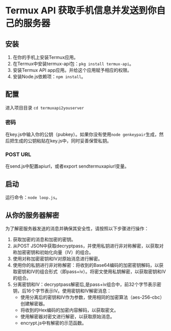 # Termux API 获取手机信息并发送到你自己的服务器

## 安装
1. 在你的手机上安装Termux应用。
2. 在Termux中安装termux-api包：`pkg install termux-api`。
3. 安装Termux API app应用。并给这个应用赋予相应的权限。
4. 安装Node.js依赖项：`npm install`。

## 配置
进入项目目录
`cd termuxapi2youserver`
### 密码
在key.js中输入你的公钥（pubkey）。如果你没有使用`node genkeypair`生成，然后把生成的公钥粘贴在key.js中，同时妥善保管私钥。

### POST URL
在send.js中配置apiurl，或者export sendtermuxapiurl变量。

## 启动
运行命令：`node loop.js`。

## 从你的服务器解密
为了解密服务器发送的消息并确保其安全性，请按照以下步骤进行操作：

1. 获取加密的消息和加密的密钥。
2. 从POST JSON中获取decryptpass，并使用私钥进行非对称解密，以获取对称加密密钥和初始化向量（IV）的组合。
3. 使用对称加密密钥和IV对原始消息进行解密。
4. 使用你的私钥进行非对称解密：将收到的Base64编码的加密密钥解码，以获取密钥和IV的组合形式（即pass+iv）。将密文使用私钥解密，以获取密钥和IV的组合。
5. 分离密钥和IV：decryptpass解密后,是pass+iv组合中，前32个字节表示密钥，后16个字节表示IV。使用密钥和IV解密消息：
   - 使用分离后的密钥和IV作为参数，使用相同的加密算法（aes-256-cbc）创建解密器。
   - 将收到的Hex编码的加密内容解码，以获取密文。
   - 使用解密器对密文进行解密，以获取原始消息。
   - encrypt.js中有解密的示范函数。

